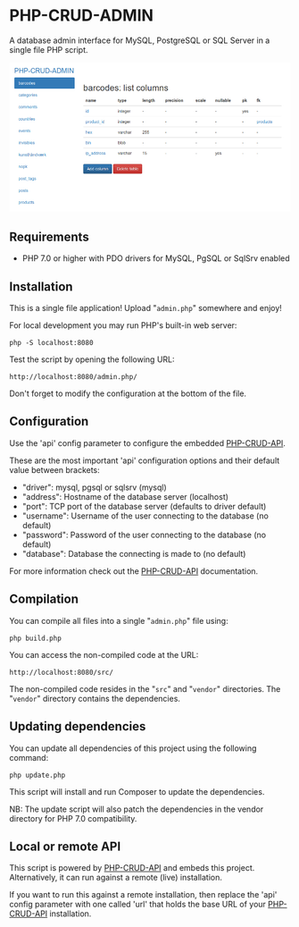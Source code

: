 # PHP-CRUD-ADMIN

A database admin interface for MySQL, PostgreSQL or SQL Server in a single file PHP script.

![PHP-CRUD-ADMIN screenshot](screenshots/table.png)

## Requirements

  - PHP 7.0 or higher with PDO drivers for MySQL, PgSQL or SqlSrv enabled

## Installation

This is a single file application! Upload "`admin.php`" somewhere and enjoy!

For local development you may run PHP's built-in web server:

    php -S localhost:8080

Test the script by opening the following URL:

    http://localhost:8080/admin.php/

Don't forget to modify the configuration at the bottom of the file.

## Configuration

Use the 'api' config parameter to configure the embedded [PHP-CRUD-API](https://github.com/mevdschee/php-crud-api).

These are the most important 'api' configuration options and their default value between brackets:

- "driver": mysql, pgsql or sqlsrv (mysql)
- "address": Hostname of the database server (localhost)
- "port": TCP port of the database server (defaults to driver default)
- "username": Username of the user connecting to the database (no default)
- "password": Password of the user connecting to the database (no default)
- "database": Database the connecting is made to (no default)

For more information check out the [PHP-CRUD-API](https://github.com/mevdschee/php-crud-api) documentation.

## Compilation

You can compile all files into a single "`admin.php`" file using:

    php build.php

You can access the non-compiled code at the URL:

    http://localhost:8080/src/

The non-compiled code resides in the "`src`" and "`vendor`" directories. The "`vendor`" directory contains the dependencies.

## Updating dependencies

You can update all dependencies of this project using the following command:

    php update.php

This script will install and run Composer to update the dependencies.

NB: The update script will also patch the dependencies in the vendor directory for PHP 7.0 compatibility.

## Local or remote API

This script is powered by [PHP-CRUD-API](https://github.com/mevdschee/php-crud-api) and embeds this project. Alternatively, it can run against a remote (live) installation.

If you want to run this against a remote installation, then replace the 'api' config parameter with one called 'url' that holds the base URL of your [PHP-CRUD-API](https://github.com/mevdschee/php-crud-api) installation.
